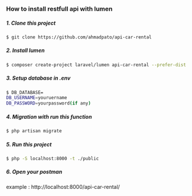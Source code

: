 ### How to install restfull api with lumen
##### 1. Clone this project

```bash
$ git clone https://github.com/ahmadpato/api-car-rental 
```


##### 2. Install lumen

```bash
$ composer create-project laravel/lumen api-car-rental --prefer-dist
```

##### 3. Setup database in .env

```bash
$ DB_DATABASE=
DB_USERNAME=youruername
DB_PASSWORD=yourpassword(if any)
```

##### 4. Migration with run this function
```bash
$ php artisan migrate

```

##### 5. Run this project
```bash
$ php -S localhost:8000 -t ./public
```

##### 6. Open your postman
example : http://localhost:8000/api-car-rental/
